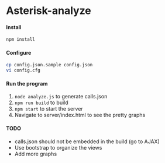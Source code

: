 # Asterisk-analyze


#### Install

```bash
npm install
```

#### Configure
```bash
cp config.json.sample config.json
vi config.cfg
```

#### Run the program
1. ```node analyze.js``` to generate calls.json
2. ```npm run build``` to build
3. ```npm start``` to start the server
4. Navigate to server/index.html to see the pretty graphs


#### TODO

- calls.json should not be embedded in the build (go to AJAX)
- Use bootstrap to organize the views
- Add more graphs


